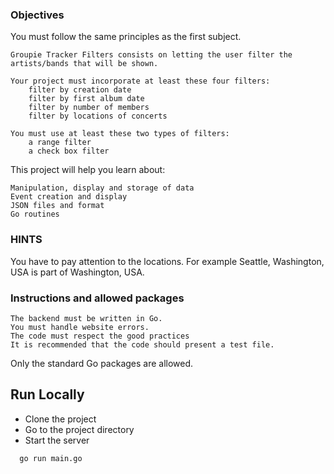 ### Objectives

You must follow the same principles as the first subject.

    Groupie Tracker Filters consists on letting the user filter the artists/bands that will be shown.

    Your project must incorporate at least these four filters:
        filter by creation date
        filter by first album date
        filter by number of members
        filter by locations of concerts

    You must use at least these two types of filters:
        a range filter
        a check box filter

This project will help you learn about:

    Manipulation, display and storage of data
    Event creation and display
    JSON files and format
    Go routines

### HINTS

You have to pay attention to the locations. For example Seattle, Washington, USA is part of Washington, USA.


### Instructions and allowed packages

    The backend must be written in Go.
    You must handle website errors.
    The code must respect the good practices
    It is recommended that the code should present a test file.


Only the standard Go packages are allowed.

## Run Locally
- Clone the project
- Go to the project directory
- Start the server

```bash
  go run main.go
```
